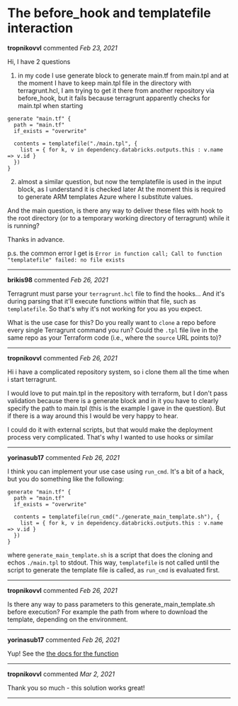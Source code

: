 # The before_hook and templatefile interaction

**tropnikovvl** commented *Feb 23, 2021*

Hi,
I have 2 questions

1) in my code I use generate block to generate main.tf from main.tpl and at the moment I have to keep main.tpl file in the directory with terragrunt.hcl, I am trying to get it there from another repository via before_hook, but it fails because terragrunt apparently checks for main.tpl when starting

```
generate "main.tf" {
  path = "main.tf"
  if_exists = "overwrite"

  contents = templatefile("./main.tpl", {
    list = { for k, v in dependency.databricks.outputs.this : v.name => v.id }
  })
}
```

2) almost a similar question, but now the templatefile is used in the input block, as I understand it is checked later
At the moment this is required to generate ARM templates Azure where I substitute values.

And the main question, is there any way to deliver these files with hook to the root directory (or to a temporary working directory of terragrunt) while it is running?

Thanks in advance.

p.s. the common error I get is
`Error in function call; Call to function "templatefile" failed: no file exists`
<br />
***


**brikis98** commented *Feb 26, 2021*

Terragrunt must parse your `terragrunt.hcl` file to find the hooks... And it's during parsing that it'll execute functions within that file, such as `templatefile`. So that's why it's not working for you as you expect. 

What is the use case for this? Do you really want to `clone` a repo before every single Terragrunt command you run? Could the `.tpl` file live in the same repo as your Terraform code (i.e., where the `source` URL points to)?
***

**tropnikovvl** commented *Feb 26, 2021*

Hi
i have a complicated repository system, so i clone them all the time when i start terragrunt.

I would love to put main.tpl in the repository with terraform, but I don't pass validation because there is a generate block and in it you have to clearly specify the path to main.tpl (this is the example I gave in the question).
But if there is a way around this I would be very happy to hear.

I could do it with external scripts, but that would make the deployment process very complicated.
That's why I wanted to use hooks or similar
***

**yorinasub17** commented *Feb 26, 2021*

I think you can implement your use case using `run_cmd`. It's a bit of a hack, but you do something like the following:


```
generate "main.tf" {
  path = "main.tf"
  if_exists = "overwrite"

  contents = templatefile(run_cmd("./generate_main_template.sh"), {
    list = { for k, v in dependency.databricks.outputs.this : v.name => v.id }
  })
}
```

where `generate_main_template.sh` is a script that does the cloning and echos `./main.tpl` to stdout. This way, `templatefile` is not called until the script to generate the template file is called, as `run_cmd` is evaluated first.
***

**tropnikovvl** commented *Feb 26, 2021*

Is there any way to pass parameters to this generate_main_template.sh before execution?
For example the path from where to download the template, depending on the environment.
***

**yorinasub17** commented *Feb 26, 2021*

Yup! See the [the docs for the function](https://terragrunt.gruntwork.io/docs/reference/built-in-functions/#run_cmd)
***

**tropnikovvl** commented *Mar 2, 2021*

Thank you so much - this solution works great!
***

